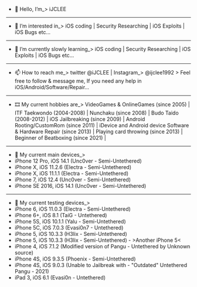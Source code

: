 - 👋 Hello, I’m_> iJCLEE
_____________________________________________________________________________________________________________________________
- 👀 I’m interested in_> iOS coding | Security Researching | iOS Exploits | iOS Bugs etc...
_____________________________________________________________________________________________________________________________
- 🌱 I’m currently slowly learning_> iOS coding | Security Researching | iOS Exploits | iOS Bugs etc...
_____________________________________________________________________________________________________________________________
- 📫 How to reach me_> twitter @iJCLEE | Instagram_> @ijclee1992 >
                       Feel free to follow & message me, If you need any help in iOS/Android/Software/Repair...
_____________________________________________________________________________________________________________________________
- 🎞 My current hobbies are_> VideoGames & OnlineGames (since 2005) | ITF Taekwondo (2004-2008) | Nunchaku (since 2008) | Budo Taido (2008-2012) | iOS Jailbreaking (since 2009) | 
                              Android Rooting/CustomRom (since 2011) | iDevice and Android device Software & Hardware Repair (since 2013) |
                              Playing card throwing (since 2013) | Beginner of Beatboxing (since 2021) | 
_____________________________________________________________________________________________________________________________
- 📱 My current main devices_> 
- iPhone 12 Pro, iOS 14.1 (Unc0ver - Semi-Untethered)
- iPhone X, iOS 11.2.6 (Electra - Semi-Untethered)
- iPhone X, iOS 11.1.1 (Electra - Semi-Untethered)
- iPhone 7, iOS 12.4 (Unc0ver - Semi-Untethered)
- iPhone SE 2016, iOS 14.1 (Unc0ver - Semi-Untethered)
_____________________________________________________________________________________________________________________________
- 📴 My current testing devices_>
- iPhone 6, iOS 11.0.3 (Electra - Semi-Untethered)
- iPhone 6+, iOS 8.1 (TaiG - Untethered)
- iPhone 5S, iOS 10.1.1 (Yalu - Semi-Untethered)
- iPhone 5C, iOS 7.0.3 (Evasi0n7 - Untethered)
- iPhone 5, iOS 10.3.3 (H3lix - Semi-Untethered)
- iPhone 5, iOS 10.3.3 (H3lix - Semi-Untethered) - >Another iPhone 5<
- iPhone 4, iOS 7.1.2 (Modified version of Pangu - Untethered by Unknown source)
- iPhone 4S, iOS 9.3.5 (Phoenix - Semi-Untethered) 
- iPhone 4S, iOS 9.0.3 (Unable to Jailbreak with - "Outdated" Untethered Pangu - 2021)
- iPad 3, iOS 6.1 (Evasi0n - Untethered)
